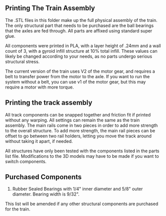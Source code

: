 ## Printing The Train Assembly

The .STL files in this folder make up the full physical assembly of the train. The only structural part that needs to be purchased are the ball bearings that the axles are fed through. All parts are affixed using standard super glue.

All components were printed in PLA, with a layer height of .24mm and a wall count of 3, with a gyroid infill structure at 10% total infill. These values can likely be changed according to your needs, as no parts undergo serious structural stress.

The current version of the train uses V2 of the motor gear, and requires a belt to transfer power from the motor to the axle. If you want to run the system without a belt, you can use v1 of the motor gear, but this may require a motor with more torque.

## Printing the track assembly

All track components can be snapped together and friction fit if printed without any warping. All settings can remain the same as the train assembly. The main rails come in two pieces in order to add more strength to the overall structure. To add more strength, the main rail pieces can be offset to go between two rail holders, letting you move the track around without taking it apart, if needed.

All structures have only been tested with the components listed in the parts list file. Modifications to the 3D models may have to be made if you want to switch components.

## Purchased Components

1. Rubber Sealed Bearings with 1/4" inner diameter and 5/8" outer diameter. Bearing width is 9/32".

This list will be amended if any other structural components are purchased for the train.